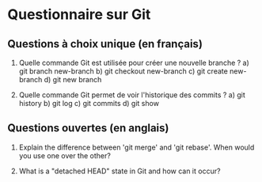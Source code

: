 # Questionnaire sur Git

## Questions à choix unique (en français)

1. Quelle commande Git est utilisée pour créer une nouvelle branche ?
   a) git branch new-branch
   b) git checkout new-branch
   c) git create new-branch
   d) git new branch

2. Quelle commande Git permet de voir l'historique des commits ?
   a) git history
   b) git log
   c) git commits
   d) git show

## Questions ouvertes (en anglais)

1. Explain the difference between 'git merge' and 'git rebase'. When would you use one over the other?

2. What is a "detached HEAD" state in Git and how can it occur?

